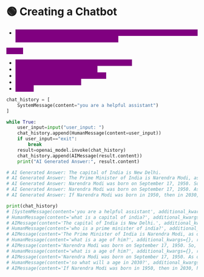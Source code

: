 # 🟢 Creating a Chatbot

* <mark style="color:purple;background-color:purple;">**Notice how chathistory is getting saved here in list and also how entire history is being passed to LLM in invoke**</mark>

<mark style="color:purple;background-color:purple;">**Steps:**</mark>

* <mark style="color:purple;background-color:purple;">**list of messages - start with a system prompt**</mark>
* <mark style="color:purple;background-color:purple;">**append human messages to list**</mark>
* <mark style="color:purple;background-color:purple;">**pass the list of messages to the llm**</mark>
* <mark style="color:purple;background-color:purple;">**append ai message to list**</mark>&#x20;
* <mark style="color:purple;background-color:purple;">**Repeat**</mark>

```python
chat_history = [
    SystemMessage(content="you are a helpful assistant")
]

while True:
    user_input=input("user_input: ")
    chat_history.append(HumanMessage(content=user_input))
    if user_input=="exit":
        break
    result=openai_model.invoke(chat_history)
    chat_history.append(AIMessage(result.content))
    print("AI Generated Answer:", result.content)

# AI Generated Answer: The capital of India is New Delhi.
# AI Generated Answer: The Prime Minister of India is Narendra Modi, as of my knowledge update in October 2021.
# AI Generated Answer: Narendra Modi was born on September 17, 1950. So, as of October 2021, he is 71 years old.
# AI Generated Answer: Narendra Modi was born on September 17, 1950. As of 2022, he is 72 years old. Please note that the information is based on the current year, so you may need to adjust his age based on the current year.
# AI Generated Answer: If Narendra Modi was born in 1950, then in 2030, he will be 80 years old.

print(chat_history)
# [SystemMessage(content='you are a helpful assistant', additional_kwargs={}, response_metadata={}),
# HumanMessage(content='what is a capital of india?', additional_kwargs={}, response_metadata={}),
# AIMessage(content='The capital of India is New Delhi.', additional_kwargs={}, response_metadata={}),
# HumanMessage(content='who is a prime minister of india?', additional_kwargs={}, response_metadata={}),
# AIMessage(content='The Prime Minister of India is Narendra Modi, as of my knowledge update in October 2021.\n', additional_kwargs={}, response_metadata={}),
# HumanMessage(content='what is a age of him?', additional_kwargs={}, response_metadata={}),
# AIMessage(content='Narendra Modi was born on September 17, 1950. So, as of October 2021, he is 71 years old.', additional_kwargs={}, response_metadata={}),
# HumanMessage(content='what is a age of him?', additional_kwargs={}, response_metadata={}),
# AIMessage(content='Narendra Modi was born on September 17, 1950. As of 2022, he is 72 years old. Please note that the information is based on the current year, so you may need to adjust his age based on the current year.', additional_kwargs={}, response_metadata={}),
# HumanMessage(content='so what will a age in 2030?', additional_kwargs={}, response_metadata={}),
# AIMessage(content='If Narendra Modi was born in 1950, then in 2030, he will be 80 years old.', additional_kwargs={}, response_metadata={}), HumanMessage(content='exit', additional_kwargs={}, response_metadata={})]
```
